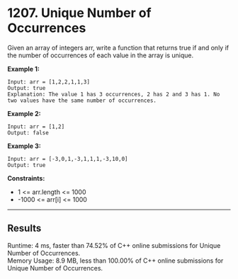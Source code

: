 # 1207. Unique Number of Occurrences  

Given an array of integers arr, write a function that returns true if and only if the number of occurrences of each value in the array is unique.  

**Example 1:**  

    Input: arr = [1,2,2,1,1,3]
    Output: true
    Explanation: The value 1 has 3 occurrences, 2 has 2 and 3 has 1. No two values have the same number of occurrences.

**Example 2:**  

    Input: arr = [1,2]
    Output: false

**Example 3:**  

    Input: arr = [-3,0,1,-3,1,1,1,-3,10,0]
    Output: true
 

**Constraints:**  

* 1 <= arr.length <= 1000
* -1000 <= arr[i] <= 1000

---
## Results  

Runtime: 4 ms, faster than 74.52% of C++ online submissions for Unique Number of Occurrences.  
Memory Usage: 8.9 MB, less than 100.00% of C++ online submissions for Unique Number of Occurrences.  

